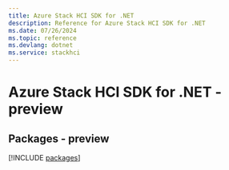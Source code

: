 ```yaml
---
title: Azure Stack HCI SDK for .NET
description: Reference for Azure Stack HCI SDK for .NET
ms.date: 07/26/2024
ms.topic: reference
ms.devlang: dotnet
ms.service: stackhci
---
```

# Azure Stack HCI SDK for .NET - preview
## Packages - preview
[!INCLUDE [packages](stack-hci-index.md)]